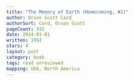 ```yaml
---
title: "The Memory of Earth (Homecoming, #1)"
author: Orson Scott Card
authorSort: Card, Orson Scott
pageCount: 332
date: 2014-01-01
written: 1992
stars: 4
layout: post
category: book
tags: read unreviewed
mapping: USA, North America
---
```

